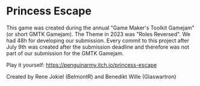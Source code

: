# Princess Escape
This game was created during the annual "Game Maker's Toolkit Gamejam" (or short GMTK Gamejam). The Theme in 2023 was "Roles Reversed".
We had 48h for developing our submission. Every commit to this project after July 9th was created after the submission deadline and therefore was not part of 
our submission for the GMTK Gamejam.

Play it yourself: https://penguinarmy.itch.io/princess-escape

Created by Rene Jokiel (BelmontR) and Benedikt Wille (Glaswartron) 
